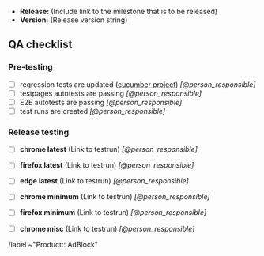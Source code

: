 - **Release:** (Include link to the milestone that is to be released)
- **Version:** (Release version string)

## QA checklist

### Pre-testing

- [ ] regression tests are updated ([cucumber project](https://studio.cucumber.io/projects/283030)) _[@person_responsible]_
- [ ] testpages autotests are passing _[@person_responsible]_
- [ ] E2E autotests are passing _[@person_responsible]_
- [ ] test runs are created _[@person_responsible]_

### Release testing

- [ ] **chrome latest** (Link to testrun) _[@person_responsible]_
- [ ] **firefox latest** (Link to testrun) _[@person_responsible]_
- [ ] **edge latest** (Link to testrun) _[@person_responsible]_
- [ ] **chrome minimum** (Link to testrun) _[@person_responsible]_
- [ ] **firefox minimum** (Link to testrun) _[@person_responsible]_
- [ ] **chrome misc** (Link to testrun) _[@person_responsible]_


/label ~"Product:: AdBlock"
